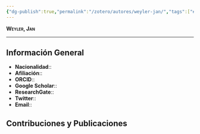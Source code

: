 ```yaml
---
{"dg-publish":true,"permalink":"/zotero/autores/weyler-jan/","tags":["#autor","#researcher"]}
---
```



<span style="font-variant:small-caps; font-weight: bold;"> Weyler, Jan </span>

---


## Información General

- **Nacionalidad**:: 
- **Afiliación**:: 
- **ORCID**:: 
- **Google Scholar**:: 
- **ResearchGate**:: 
- **Twitter**:: 
- **Email**::
  
## Contribuciones y Publicaciones






